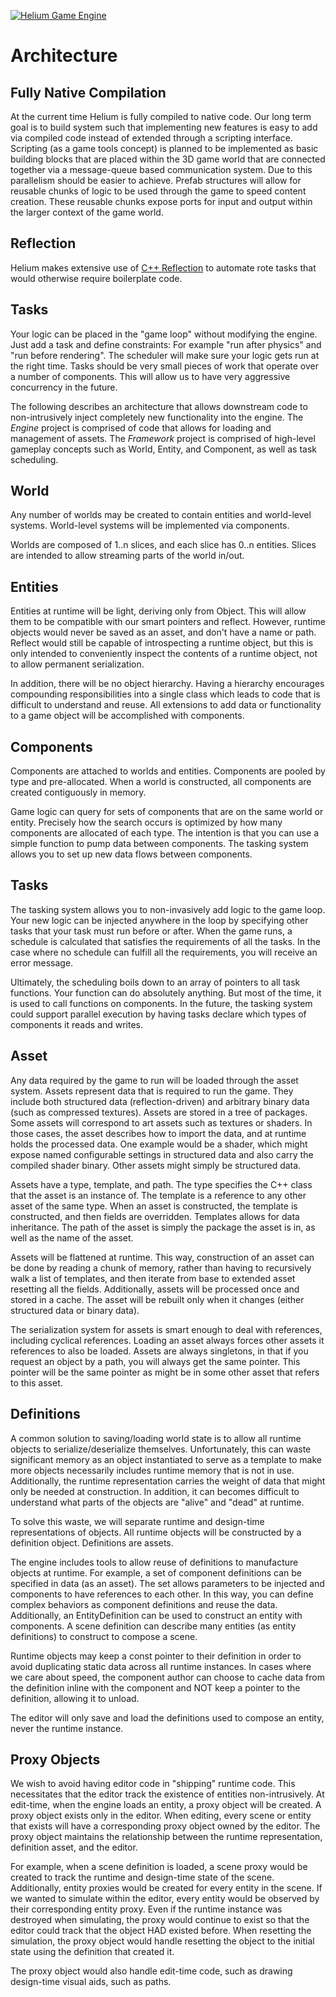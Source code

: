 <a href="http://heliumproject.github.io/">![Helium Game Engine](https://raw.github.com/HeliumProject/Engine/master/Documentation/Helium.png)</a>

# Architecture #

## Fully Native Compilation ##

At the current time Helium is fully compiled to native code.  Our long term goal is to build system such that implementing new features is easy to add via compiled code instead of extended through a scripting interface.  Scripting (as a game tools concept) is planned to be implemented as basic building blocks that are placed within the 3D game world that are connected together via a message-queue based communication system.  Due to this parallelism should be easier to achieve.  Prefab structures will allow for reusable chunks of logic to be used through the game to speed content creation.  These reusable chunks expose ports for input and output within the larger context of the game world.

## Reflection ##

Helium makes extensive use of [C++ Reflection](https://github.com/HeliumProject/Reflect) to automate rote tasks that would otherwise require boilerplate code.

## Tasks ##

Your logic can be placed in the "game loop" without modifying the engine. Just add a task and define constraints: For example "run after physics" and "run before rendering". The scheduler will make sure your logic gets run at the right time. Tasks should be very small pieces of work that operate over a number of components. This will allow us to have very aggressive concurrency in the future.

The following describes an architecture that allows downstream code to non-intrusively inject completely new functionality into the engine. The *Engine* project is comprised of code that allows for loading and management of assets. The *Framework* project is comprised of high-level gameplay concepts such as World, Entity, and Component, as well as task scheduling.

## World ##

Any number of worlds may be created to contain entities and world-level systems. World-level systems will be implemented via components.

Worlds are composed of 1..n slices, and each slice has 0..n entities. Slices are intended to allow streaming parts of the world in/out.

## Entities ##

Entities at runtime will be light, deriving only from Object. This will allow them to be compatible with our smart pointers and reflect. However, runtime objects would never be saved as an asset, and don't have a name or path. Reflect would still be capable of introspecting a runtime object, but this is only intended to conveniently inspect the contents of a runtime object, not to allow permanent serialization.

In addition, there will be no object hierarchy. Having a hierarchy encourages compounding responsibilities into a single class which leads to code that is difficult to understand and reuse. All extensions to add data or functionality to a game object will be accomplished with components.

## Components ##

Components are attached to worlds and entities. Components are pooled by type and pre-allocated. When a world is constructed, all components are created contiguously in memory.

Game logic can query for sets of components that are on the same world or entity. Precisely how the search occurs is optimized by how many components are allocated of each type. The intention is that you can use a simple function to pump data between components. The tasking system allows you to set up new data flows between components.

## Tasks ##

The tasking system allows you to non-invasively add logic to the game loop. Your new logic can be injected anywhere in the loop by specifying other tasks that your task must run before or after. When the game runs, a schedule is calculated that satisfies the requirements of all the tasks. In the case where no schedule can fulfill all the requirements, you will receive an error message.

Ultimately, the scheduling boils down to an array of pointers to all task functions. Your function can do absolutely anything. But most of the time, it is used to call functions on components. In the future, the tasking system could support parallel execution by having tasks declare which types of components it reads and writes.

## Asset ##

Any data required by the game to run will be loaded through the asset system. Assets represent data that is required to run the game. They include both structured data (reflection-driven) and arbitrary binary data (such as compressed textures). Assets are stored in a tree of packages. Some assets will correspond to art assets such as textures or shaders. In those cases, the asset describes how to import the data, and at runtime holds the processed data. One example would be a shader, which might expose named configurable settings in structured data and also carry the compiled shader binary. Other assets might simply be structured data.

Assets have a type, template, and path. The type specifies the C++ class that the asset is an instance of. The template is a reference to any other asset of the same type. When an asset is constructed, the template is constructed, and then fields are overridden. Templates allows for data inheritance. The path of the asset is simply the package the asset is in, as well as the name of the asset.

Assets will be flattened at runtime. This way, construction of an asset can be done by reading a chunk of memory, rather than having to recursively walk a list of templates, and then iterate from base to extended asset resetting all the fields. Additionally, assets will be processed once and stored in a cache. The asset will be rebuilt only when it changes (either structured data or binary data).

The serialization system for assets is smart enough to deal with references, including cyclical references. Loading an asset always forces other assets it references to also be loaded. Assets are always singletons, in that if you request an object by a path, you will always get the same pointer. This pointer will be the same pointer as might be in some other asset that refers to this asset.

## Definitions ##

A common solution to saving/loading world state is to allow all runtime objects to serialize/deserialize themselves. Unfortunately, this can waste significant memory as an object instantiated to serve as a template to make more objects necessarily includes runtime memory that is not in use. Additionally, the runtime representation carries the weight of data that might only be needed at construction. In addition, it can becomes difficult to understand what parts of the objects are "alive" and "dead" at runtime.

To solve this waste, we will separate runtime and design-time representations of objects. All runtime objects will be constructed by a definition object. Definitions are assets.

The engine includes tools to allow reuse of definitions to manufacture objects at runtime. For example, a set of component definitions can be specified in data (as an asset). The set allows parameters to be injected and components to have references to each other. In this way, you can define complex behaviors as component definitions and reuse the data. Additionally, an EntityDefinition can be used to construct an entity with components. A scene definition can describe many entities (as entity definitions) to construct to compose a scene.

Runtime objects may keep a const pointer to their definition in order to avoid duplicating static data across all runtime instances. In cases where we care about speed, the component author can choose to cache data from the definition inline with the component and NOT keep a pointer to the definition, allowing it to unload.

The editor will only save and load the definitions used to compose an entity, never the runtime instance.

## Proxy Objects ##

We wish to avoid having editor code in "shipping" runtime code. This necessitates that the editor track the existence of entities non-intrusively. At edit-time, when the engine loads an entity, a proxy object will be created. A proxy object exists only in the editor. When editing, every scene or entity that exists will have a corresponding proxy object owned by the editor. The proxy object maintains the relationship between the runtime representation, definition asset, and the editor. 

For example, when a scene definition is loaded, a scene proxy would be created to track the runtime and design-time state of the scene. Additionally, entity proxies would be created for every entity in the scene. If we wanted to simulate within the editor, every entity would be observed by their corresponding entity proxy. Even if the runtime instance was destroyed when simulating, the proxy would continue to exist so that the editor could track that the object HAD existed before. When resetting the simulation, the proxy object would handle resetting the object to the initial state using the definition that created it.

The proxy object would also handle edit-time code, such as drawing design-time visual aids, such as paths.
